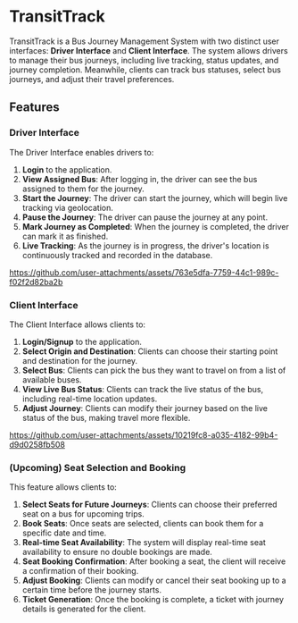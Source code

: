 # TransitTrack

TransitTrack is a Bus Journey Management System with two distinct user interfaces: **Driver Interface** and **Client Interface**. The system allows drivers to manage their bus journeys, including live tracking, status updates, and journey completion. Meanwhile, clients can track bus statuses, select bus journeys, and adjust their travel preferences.

## Features

### Driver Interface
The Driver Interface enables drivers to:
1. **Login** to the application.
2. **View Assigned Bus**: After logging in, the driver can see the bus assigned to them for the journey.
3. **Start the Journey**: The driver can start the journey, which will begin live tracking via geolocation.
4. **Pause the Journey**: The driver can pause the journey at any point.
5. **Mark Journey as Completed**: When the journey is completed, the driver can mark it as finished.
6. **Live Tracking**: As the journey is in progress, the driver's location is continuously tracked and recorded in the database.

https://github.com/user-attachments/assets/763e5dfa-7759-44c1-989c-f02f2d82ba2b


### Client Interface
The Client Interface allows clients to:
1. **Login/Signup** to the application.
2. **Select Origin and Destination**: Clients can choose their starting point and destination for the journey.
3. **Select Bus**: Clients can pick the bus they want to travel on from a list of available buses.
4. **View Live Bus Status**: Clients can track the live status of the bus, including real-time location updates.
5. **Adjust Journey**: Clients can modify their journey based on the live status of the bus, making travel more flexible.

https://github.com/user-attachments/assets/10219fc8-a035-4182-99b4-d9d0258fb508




### (Upcoming) Seat Selection and Booking
This feature allows clients to:
1. **Select Seats for Future Journeys**: Clients can choose their preferred seat on a bus for upcoming trips.
2. **Book Seats**: Once seats are selected, clients can book them for a specific date and time.
3. **Real-time Seat Availability**: The system will display real-time seat availability to ensure no double bookings are made.
4. **Seat Booking Confirmation**: After booking a seat, the client will receive a confirmation of their booking.
5. **Adjust Booking**: Clients can modify or cancel their seat booking up to a certain time before the journey starts.
6. **Ticket Generation**: Once the booking is complete, a ticket with journey details is generated for the client.


